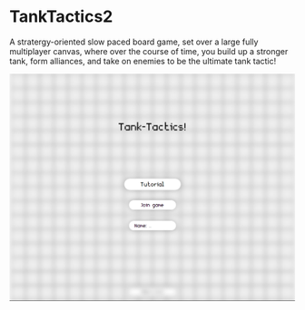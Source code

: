 # TankTactics2
A stratergy-oriented slow paced board game, set over a large fully multiplayer canvas, where over the course of time, you build up a stronger tank, form alliances, and take on enemies to be the ultimate tank tactic!

 ![Play screen at tanktactics.canv.tk](game_demo.png)